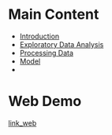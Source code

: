 # Main Content
- [Introduction](Introduction/introduction.md)
- [Exploratory Data Analysis](EDA/eda.md)
- [Processing Data](ProcessingData/PrData.md)
- [Model](Model/model.md)
- 
# Web Demo
[link_web]()